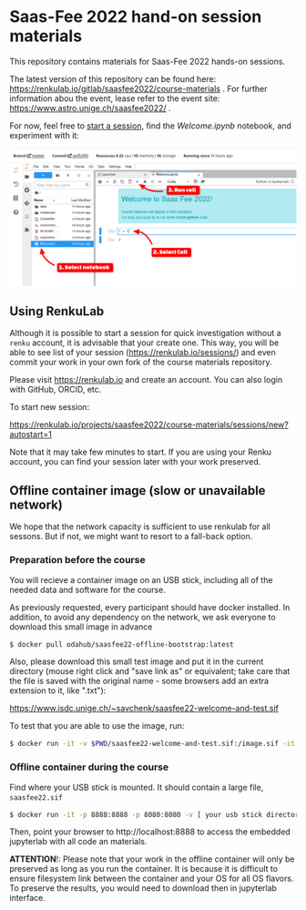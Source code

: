 # Saas-Fee 2022 hand-on session materials

This repository contains materials for Saas-Fee 2022 hands-on sessions.

The latest version of this repository can be found here: https://renkulab.io/gitlab/saasfee2022/course-materials .
For further information abou the event, lease refer to the event site:  https://www.astro.unige.ch/saasfee2022/ .

For now, feel free to [start a session](https://renkulab.io/projects/saasfee2022/course-materials/sessions/new?autostart=1), find the *Welcome.ipynb* notebook, and experiment with it:

![](renku-saas-nb-tutorial.png)

## Using RenkuLab

Although it is possible to start a session for quick investigation without a `renku` account, it is advisable that your create one.
This way, you will be able to see list of your session (https://renkulab.io/sessions/) and even commit your work in your own fork of the course materials repository.

Please visit  https://renkulab.io and create an account. You can also login with GitHub, ORCID, etc.

To start new session:

https://renkulab.io/projects/saasfee2022/course-materials/sessions/new?autostart=1

Note that it may take few minutes to start.
If you are using your Renku account, you can find your session later with your work preserved.

## Offline container image (slow or unavailable network)

We hope that the network capacity is sufficient to use renkulab for all sessons. But if not, we might want to resort to a fall-back option.

### Preparation before the course 

You will recieve a container image on an USB stick, including all of the needed data and software for the course.

As previously requested, every participant should have docker installed.
In addition, to avoid any dependency on the network, we ask everyone to download this small image in advance

```bash
$ docker pull odahub/saasfee22-offline-bootstrap:latest
```

Also, please download this small test image and put it in the current directory (mouse right click and "save link as" or equivalent; take care that the file is saved with the original name - some browsers add an extra extension to it, like ".txt"):

https://www.isdc.unige.ch/~savchenk/saasfee22-welcome-and-test.sif

To test that you are able to use the image, run:

```bash
$ docker run -it -v $PWD/saasfee22-welcome-and-test.sif:/image.sif -it --rm --privileged odahub/saasfee22-offline-bootstrap:latest
```

### Offline container during the course

Find where your USB stick is mounted. It should contain a large file, `saasfee22.sif`


```bash
$ docker run -it -p 8888:8888 -p 8080:8080 -v [ your usb stick directory with the image ]/saasfee22.sif:/image.sif -it --rm --privileged odahub/saasfee22-offline-bootstrap:latest
```

Then, point your browser to http://localhost:8888 to access the embedded jupyterlab with all code an materials.

**ATTENTION**!: Please note that your work in the offline container will only be preserved as long as you run the container. It is because it is difficult to ensure filesystem link between the container and your OS for all OS flavors. 
To preserve the results, you would need to download then in jupyterlab interface.
